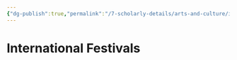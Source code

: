 ```yaml
---
{"dg-publish":true,"permalink":"/7-scholarly-details/arts-and-culture/international-festivals/international-festivals/","noteIcon":""}
---
```


# International Festivals

